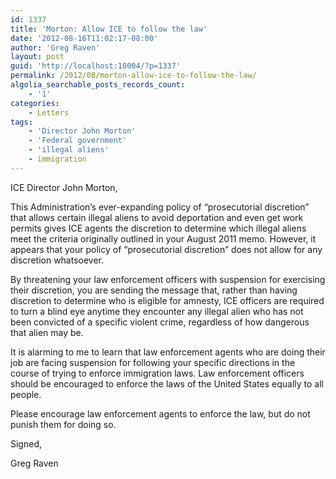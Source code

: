 ```yaml
---
id: 1337
title: 'Morton: Allow ICE to follow the law'
date: '2012-08-16T11:02:17-08:00'
author: 'Greg Raven'
layout: post
guid: 'http://localhost:10004/?p=1337'
permalink: /2012/08/morton-allow-ice-to-follow-the-law/
algolia_searchable_posts_records_count:
    - '1'
categories:
    - Letters
tags:
    - 'Director John Morton'
    - 'Federal government'
    - 'illegal aliens'
    - immigration
---
```


ICE Director John Morton,

This Administration’s ever-expanding policy of “prosecutorial discretion” that allows certain illegal aliens to avoid deportation and even get work permits gives ICE agents the discretion to determine which illegal aliens meet the criteria originally outlined in your August 2011 memo. However, it appears that your policy of “prosecutorial discretion” does not allow for any discretion whatsoever.  
  
By threatening your law enforcement officers with suspension for exercising their discretion, you are sending the message that, rather than having discretion to determine who is eligible for amnesty, ICE officers are required to turn a blind eye anytime they encounter any illegal alien who has not been convicted of a specific violent crime, regardless of how dangerous that alien may be.

It is alarming to me to learn that law enforcement agents who are doing their job are facing suspension for following your specific directions in the course of trying to enforce immigration laws. Law enforcement officers should be encouraged to enforce the laws of the United States equally to all people.

Please encourage law enforcement agents to enforce the law, but do not punish them for doing so.

Signed,

Greg Raven